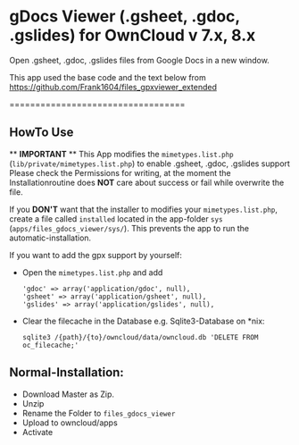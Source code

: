 gDocs Viewer (.gsheet, .gdoc, .gslides) for OwnCloud v 7.x, 8.x
==================================

Open .gsheet, .gdoc, .gslides files from Google Docs in a new window. 

This app used the base code and the text below from https://github.com/Frank1604/files_gpxviewer_extended

==================================


HowTo Use
---------

** **IMPORTANT** **
This App modifies the `mimetypes.list.php` (`lib/private/mimetypes.list.php`) to enable .gsheet, .gdoc, .gslides support
Please check the Permissions for writing, at the moment the Installationroutine does **NOT** care about success or fail while overwrite the file.

If you **DON'T** want that the installer to modifies your `mimetypes.list.php`, create a file called `installed` located in the app-folder `sys` (`apps/files_gdocs_viewer/sys/`). This prevents the app to run the automatic-installation.

If you want to add the gpx support by yourself:

- Open the `mimetypes.list.php` and add

	```
	'gdoc' => array('application/gdoc', null),
	'gsheet' => array('application/gsheet', null),
	'gslides' => array('application/gslides', null),
	```

- Clear the filecache in the Database
	e.g. Sqlite3-Database on *nix:

	```
	sqlite3 /{path}/{to}/owncloud/data/owncloud.db 'DELETE FROM oc_filecache;'
	```


Normal-Installation:
---------
- Download Master as Zip.
- Unzip
- Rename the Folder to `files_gdocs_viewer`
- Upload to owncloud/apps
- Activate


[0]: https://github.com/Frank1604/files_gpxviewer_extended
[1]: http://owncloud.org/
